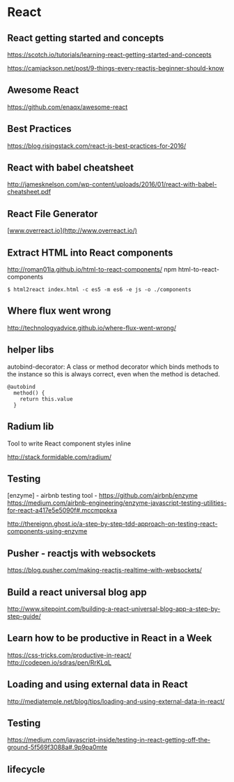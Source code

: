 # React

## React getting started and concepts
https://scotch.io/tutorials/learning-react-getting-started-and-concepts

https://camjackson.net/post/9-things-every-reactjs-beginner-should-know

## Awesome React
https://github.com/enaqx/awesome-react

## Best Practices
https://blog.risingstack.com/react-js-best-practices-for-2016/

## React with babel cheatsheet
http://jamesknelson.com/wp-content/uploads/2016/01/react-with-babel-cheatsheet.pdf

## React File Generator
[www.overreact.io](http://www.overreact.io/)

## Extract HTML into React components
http://roman01la.github.io/html-to-react-components/
npm html-to-react-components

```
$ html2react index.html -c es5 -m es6 -e js -o ./components
```

## Where flux went wrong
http://technologyadvice.github.io/where-flux-went-wrong/

## helper libs
autobind-decorator: A class or method decorator which binds methods to the instance so this is always correct,
 even when the method is detached.

 ```
 @autobind
   method() {
     return this.value
   }
 ```

## Radium lib
Tool to write React component styles inline

http://stack.formidable.com/radium/

## Testing
[enzyme] - airbnb testing tool - https://github.com/airbnb/enzyme
https://medium.com/airbnb-engineering/enzyme-javascript-testing-utilities-for-react-a417e5e5090f#.mccmppkxa

http://thereignn.ghost.io/a-step-by-step-tdd-approach-on-testing-react-components-using-enzyme

## Pusher - reactjs with websockets
https://blog.pusher.com/making-reactjs-realtime-with-websockets/

## Build a react universal blog app
http://www.sitepoint.com/building-a-react-universal-blog-app-a-step-by-step-guide/

## Learn how to be productive in React in a Week
https://css-tricks.com/productive-in-react/
http://codepen.io/sdras/pen/RrKLqL

## Loading and using external data in React
http://mediatemple.net/blog/tips/loading-and-using-external-data-in-react/

## Testing
https://medium.com/javascript-inside/testing-in-react-getting-off-the-ground-5f569f3088a#.9p9pa0mte

## lifecycle
